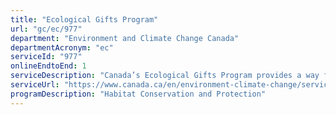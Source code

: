 ```yaml
---
title: "Ecological Gifts Program"
url: "gc/ec/977"
department: "Environment and Climate Change Canada"
departmentAcronym: "ec"
serviceId: "977"
onlineEndtoEnd: 1
serviceDescription: "Canada’s Ecological Gifts Program provides a way for landowners in Canada with ecologically sensitive land to protect nature and leave a legacy for future generations. Made possible by the terms of the Income Tax Act of Canada and the Quebec Taxation Act, it offers significant tax benefits to landowners who donate land or a partial interest in land to a qualified recipient. Recipients ensure that the land’s biodiversity and environmental heritage are conserved in perpetuity."
serviceUrl: "https://www.canada.ca/en/environment-climate-change/services/environmental-funding/ecological-gifts-program.html"
programDescription: "Habitat Conservation and Protection"
---
```

